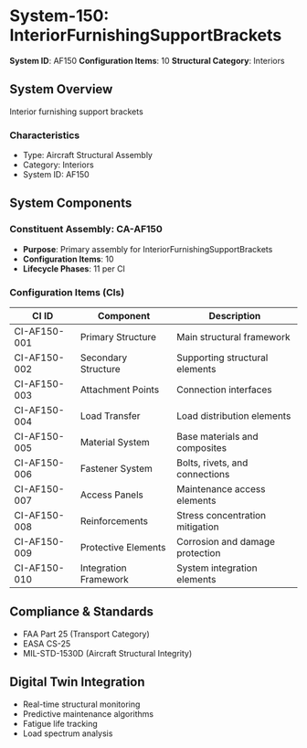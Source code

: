 # System-150: InteriorFurnishingSupportBrackets

**System ID**: AF150
**Configuration Items**: 10
**Structural Category**: Interiors

## System Overview

Interior furnishing support brackets

### Characteristics
- Type: Aircraft Structural Assembly
- Category: Interiors
- System ID: AF150

## System Components

### Constituent Assembly: CA-AF150
- **Purpose**: Primary assembly for InteriorFurnishingSupportBrackets
- **Configuration Items**: 10
- **Lifecycle Phases**: 11 per CI

### Configuration Items (CIs)

| CI ID | Component | Description |
|-------|-----------|-------------|
| CI-AF150-001 | Primary Structure | Main structural framework |
| CI-AF150-002 | Secondary Structure | Supporting structural elements |
| CI-AF150-003 | Attachment Points | Connection interfaces |
| CI-AF150-004 | Load Transfer | Load distribution elements |
| CI-AF150-005 | Material System | Base materials and composites |
| CI-AF150-006 | Fastener System | Bolts, rivets, and connections |
| CI-AF150-007 | Access Panels | Maintenance access elements |
| CI-AF150-008 | Reinforcements | Stress concentration mitigation |
| CI-AF150-009 | Protective Elements | Corrosion and damage protection |
| CI-AF150-010 | Integration Framework | System integration elements |

## Compliance & Standards
- FAA Part 25 (Transport Category)
- EASA CS-25
- MIL-STD-1530D (Aircraft Structural Integrity)

## Digital Twin Integration
- Real-time structural monitoring
- Predictive maintenance algorithms
- Fatigue life tracking
- Load spectrum analysis
